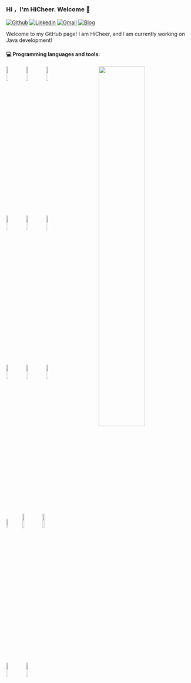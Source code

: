 ### Hi ，I'm HiCheer. Welcome 👋


[![Github](https://img.shields.io/badge/-Github-000?style=flat&logo=Github&logoColor=white)](https://github.com/HiCheer-O)
[![Linkedin](https://img.shields.io/badge/-LinkedIn-blue?style=flat&logo=Linkedin&logoColor=white)](https://www.linkedin.com/in/%E5%85%9A%E5%85%9A-%E9%99%88-a756a3222/)
[![Gmail](https://img.shields.io/badge/-Gmail-c14438?style=flat&logo=Gmail&logoColor=white)](mailto:chendangdang1998@gmail.com)
[![Blog](https://img.shields.io/badge/-Blog-112216?style=flat&logoColor=white&logo=data:image/svg%2bxml;base64,PHN2ZyB4bWxucz0iaHR0cDovL3d3dy53My5vcmcvMjAwMC9zdmciIGhlaWdodD0iNTEyIiB3aWR0aD0iNTEyIj48cmVjdCB3aWR0aD0iNTEyIiBoZWlnaHQ9IjUxMiIgcng9IjE1JSIgZmlsbD0iI2ZmNTcyMiIvPjxwYXRoIGZpbGw9IiNmZmYiIGQ9Ik05NSAxODRjMC01MSA0MS05MyA5My05M2g4NmM2NCAwIDEwMyA2MSA4NSAxMjYgMCAwIDYxLTMgNjYgNTh2NTNjMCA0Ni0zNCA5My05MyA5M0gxODNjLTQ5IDAtODgtMzktODgtODh6Ii8+PHBhdGggc3Ryb2tlPSIjZmY1NzIyIiBzdHJva2Utd2lkdGg9IjU1IiBkPSJNMTk5IDE4OGg2OG0tNzQgMTI5aDEzMyIvPjwvc3ZnPg==)](https://hicheer-o.github.io)

Welcome to my GitHub page! I am HiCheer, and I am currently working on Java development!

#### :computer: Programming languages and tools:
<p>
    <img width="50%" align="right" src="https://github-readme-stats.vercel.app/api?username=hicheer-o&show_icons=true&hide_border=true" alt=""/>

<code><img width="10%" src="https://www.vectorlogo.zone/logos/git-scm/git-scm-ar21.svg"></code>
<code><img width="10%" src="https://www.vectorlogo.zone/logos/gitlab/gitlab-ar21.svg"></code>
<code><img width="10%" src="https://www.vectorlogo.zone/logos/github/github-ar21.svg"></code>
<br />

<code><img width="10%" src="https://www.vectorlogo.zone/logos/mysql/mysql-horizontal.svg"></code>
<code><img width="10%" src="https://www.vectorlogo.zone/logos/redis/redis-ar21.svg"></code>
<code><img width="10%" src="https://www.vectorlogo.zone/logos/minioio/minioio-ar21.svg"></code>
<br />

<code><img width="10%" src="https://www.vectorlogo.zone/logos/docker/docker-ar21.svg"></code>
<code><img width="10%" src="https://www.vectorlogo.zone/logos/kubernetes/kubernetes-ar21.svg"></code>
<code><img width="10%" src="https://www.vectorlogo.zone/logos/nginx/nginx-ar21.svg"></code>
<br />

<code><img width="8%" src="https://www.vectorlogo.zone/logos/nodejs/nodejs-ar21.svg"></code>
<code><img width="10%" src="https://www.vectorlogo.zone/logos/vuejs/vuejs-ar21.svg"></code>
<code><img width="10%" src="https://www.vectorlogo.zone/logos/javascript/javascript-ar21.svg"></code>
<br />

<code><img width="10%" src="https://www.vectorlogo.zone/logos/java/java-ar21.svg"></code>
<code><img width="10%" src="https://www.vectorlogo.zone/logos/springio/springio-ar21.svg"></code>\
<br />
</p>
